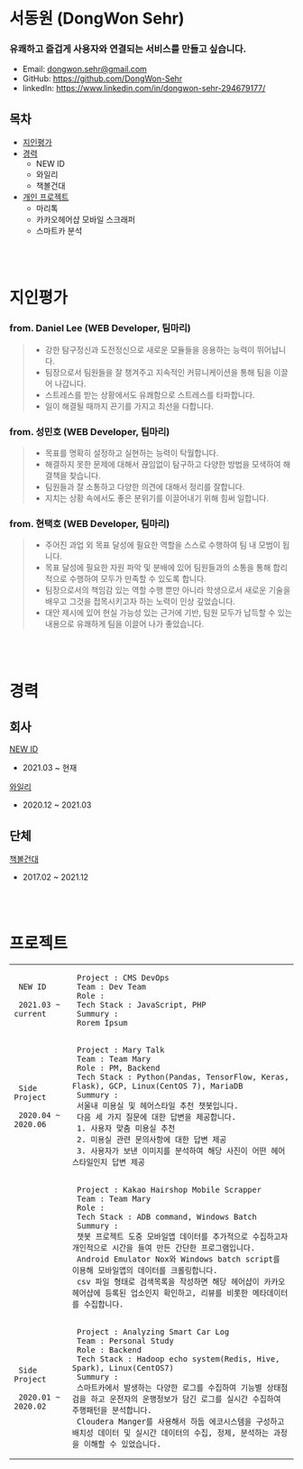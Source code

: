 # 서동원 (DongWon Sehr)

### 유쾌하고 즐겁게 사용자와 연결되는 서비스를 만들고 싶습니다.

- Email: dongwon.sehr@gmail.com
- GitHub: https://github.com/DongWon-Sehr
- linkedIn: https://www.linkedin.com/in/dongwon-sehr-294679177/

## 목차
- [지인평가](https://github.com/DongWon-Sehr/resume#지인평가)
- [경력](https://github.com/DongWon-Sehr/resume#경력)
     - NEW ID  
     - 와일리
     - 책볼건대
- [개인 프로젝트](https://github.com/DongWon-Sehr/resume#개인-프로젝트)
    - 마리톡
    - 카카오헤어샵 모바일 스크래퍼
    - 스마트카 분석

<br>
<br>

# 지인평가
### from. Daniel Lee (WEB Developer, 팀마리)

> - 강한 탐구정신과 도전정신으로 새로운 모듈들을 응용하는 능력이 뛰어납니다.
> - 팀장으로서 팀원들을 잘 챙겨주고 지속적인 커뮤니케이션을 통해 팀을 이끌어 나갑니다.
> - 스트레스를 받는 상황에서도 유쾌함으로 스트레스를 타파합니다.
> - 일이 해결될 때까지 끈기를 가지고 최선을 다합니다.

### from. 성민호 (WEB Developer, 팀마리)

 > - 목표를 명확히 설정하고 실현하는 능력이 탁월합니다.
 > - 해결하지 못한 문제에 대해서 끊임없이 탐구하고 다양한 방법을 모색하여 해결책을 찾습니다.
 > - 팀원들과 잘 소통하고 다양한 의견에 대해서 정리를 잘합니다.
 > - 지치는 상황 속에서도 좋은 분위기를 이끌어내기 위해 힘써 일합니다.

### from. 현택호 (WEB Developer, 팀마리)

> - 주어진 과업 외 목표 달성에 필요한 역할을 스스로 수행하여 팀 내 모범이 됩니다.
> - 목표 달성에 필요한 자원 파악 및 분배에 있어 팀원들과의 소통을 통해 합리적으로 수행하여 모두가 만족할 수 있도록 합니다.
> - 팀장으로서의 책임감 있는 역할 수행 뿐만 아니라 학생으로서 새로운 기술을 배우고 그것을 접목시키고자 하는 노력이 인상 깊었습니다.
> - 대안 제시에 있어 현실 가능성 있는 근거에 기반, 팀원 모두가 납득할 수 있는 내용으로 유쾌하게 팀을 이끌어 나가 좋았습니다.

<br>
<br>

# 경력
## 회사
[NEW ID](https://www.its-newid.com/)
- 2021.03 ~ 현재

[와일리](https://wylie.co.kr/)
- 2020.12 ~ 2021.03

## 단체
[책볼건대](https://www.instagram.com/bookclub_cbgd)
- 2017.02 ~ 2021.12

<br>
<br>

# 프로젝트
<table style="border-collapse: collapse; border: none;">
     
<tr>
<td>
     
     NEW ID
     
     2021.03 ~ current
     
</td>
<td>
     
     Project : CMS DevOps
     Team : Dev Team
     Role : 
     Tech Stack : JavaScript, PHP
     Summury :
     Rorem Ipsum
     
</td>
</tr>
     
<tr>
<td>
     
     Side Project
     
     2020.04 ~ 2020.06
     
</td>
<td>
     
     Project : Mary Talk
     Team : Team Mary
     Role : PM, Backend
     Tech Stack : Python(Pandas, TensorFlow, Keras, Flask), GCP, Linux(CentOS 7), MariaDB
     Summury :
     서울내 미용실 및 헤어스타일 추천 챗봇입니다. 
     다음 세 가지 질문에 대한 답변을 제공합니다.
     1. 사용자 맞춤 미용실 추천
     2. 미용실 관련 문의사항에 대한 답변 제공
     3. 사용자가 보낸 이미지를 분석하여 해당 사진이 어떤 헤어스타일인지 답변 제공
     
</td>
</tr>
     
<tr>
<td>     
</td>
<td>
     
     Project : Kakao Hairshop Mobile Scrapper
     Team : Team Mary
     Role : 
     Tech Stack : ADB command, Windows Batch
     Summury :
     챗봇 프로젝트 도중 모바일앱 데이터를 추가적으로 수집하고자 개인적으로 시간을 들여 만든 간단한 프로그램입니다.
     Android Emulator Nox와 Windows batch script를 이용해 모바일앱의 데이터를 크롤링합니다. 
     csv 파일 형태로 검색목록을 작성하면 해당 헤어샵이 카카오헤어샵에 등록된 업소인지 확인하고, 리뷰를 비롯한 메타데이터를 수집합니다.
     
</td>
</tr>
     
<td>
     
     Side Project
     
     2020.01 ~ 2020.02
     
</td>
<td>
     
     Project : Analyzing Smart Car Log
     Team : Personal Study
     Role : Backend
     Tech Stack : Hadoop echo system(Redis, Hive, Spark), Linux(CentOS7)
     Summury :
     스마트카에서 발생하는 다양한 로그를 수집하여 기능별 상태점검을 하고 운전자의 운행정보가 담긴 로그를 실시간 수집하여 주행패턴을 분석합니다. 
     Cloudera Manger를 사용해서 하둡 에코시스템을 구성하고 배치성 데이터 및 실시간 데이터의 수집, 정제, 분석하는 과정을 이해할 수 있었습니다.
     
</td>
</tr>

</table>


<!--

## 개인 프로젝트

### 마리톡
> 서울내 미용실 및 헤어스타일 추천 챗봇입니다. 
> 다음 세 가지 질문에 대한 답변을 제공합니다.
> 1. 사용자 맞춤 미용실 추천
> 2. 미용실 관련 문의사항에 대한 답변 제공
> 3. 사용자가 보낸 이미지를 분석하여 해당 사진이 어떤 헤어스타일인지 답변 제공
> 
> - 기간 : 2020.04 ~ 2020.06
> - 소속 : 팀마리
> - 역할 : PM, backend
> - 사용기술 : Python(Pandas, TensorFlow, Keras, Flask), GCP, Linux(CentOS 7), MariaDB
> 
> <img width="380" alt="image" src="https://github.com/DongWon-Sehr/project_marytalk/blob/master/sample%20image/marytalk_conversation_20200521_sample1.png"> <img width="380" alt="image" src="https://github.com/DongWon-Sehr/project_marytalk/blob/master/sample%20image/marytalk_conversation_20200521_sample2.png">

### 카카오헤어샵 모바일 스크래퍼
> [Github](https://github.com/DongWon-Sehr/kakaohairshop_mobile_scrapper)
> 
> 챗봇 프로젝트 도중 모바일앱 데이터를 추가적으로 수집하고자 개인적으로 시간을 들여 만든 간단한 프로그램입니다.
> Android Emulator Nox와 Windows batch script를 이용해 모바일앱의 데이터를 크롤링합니다. csv 파일 형태로 검색목록을 작성하면 해당 헤어샵이 카카오헤어샵에 등록된 업소인지 확인하고, 리뷰를 비롯한 메타데이터를 수집합니다.
> 
> - 기간 : 2020.05 ~ 2020.05
> - 소속 : 팀마리
> - 역할 : batch 프로그램 개발
> - 사용기술 : ADB command, Windows Batch
> 
> <img width="1000" alt="image" src="https://github.com/DongWon-Sehr/kakaohairshop_mobile_scrapper/blob/main/sample%20images/%EC%B9%B4%EC%B9%B4%EC%98%A4%ED%97%A4%EC%96%B4%EC%83%B5%20%ED%81%AC%EB%A1%A4%EB%A7%81%2020200519%20-%20hairshop_existing_check.png">

### 스마트카 분석
> 스마트카에서 발생하는 다양한 로그를 수집하여 기능별 상태점검을 하고 운전자의 운행정보가 담긴 로그를 실시간 수집하여 주행패턴을 분석합니다. 
> Cloudera Manger를 사용해서 하둡 에코시스템을 구성하고 배치성 데이터 및 실시간 데이터의 수집, 정제, 분석하는 과정을 이해할 수 있었습니다.
> - 기간 : 2020.01 ~ 2020.02
> - 소속 : 개인
> - 역할 : backend
> - 사용기술 : hadoop(Redis, Hive, Spark), Linux(CentOS7)
> <img width="1000" alt="image" src="https://github.com/DongWon-Sehr/smartcar_analysis_with_hadoop/blob/main/sample%20images/Cap%202020-02-17%2012-36-18-440%20(DB%20-%20YARN%20%EC%9E%AC%EC%8B%9C%EC%9E%91).png">
> <img width="800" alt="image" src="https://github.com/DongWon-Sehr/smartcar_analysis_with_hadoop/blob/main/sample%20images/Cap%202020-02-19%2011-01-49-086%20(DB%20-%20%EC%A0%95%EB%A0%AC%20%EC%84%A0%ED%83%9D).png">

-->
